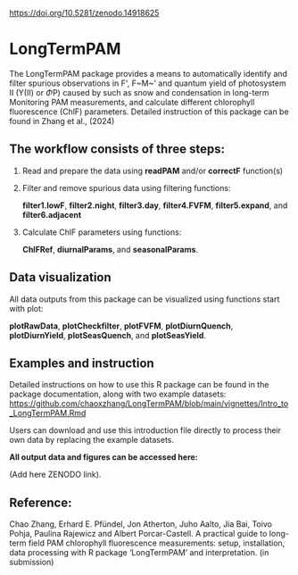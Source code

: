 
https://doi.org/10.5281/zenodo.14918625 

# LongTermPAM

The LongTermPAM package provides a means to automatically identify and
filter spurious observations in F', F~M~' and quantum yield of
photosystem II (Y(II) or $\Phi$P) caused by such as snow and
condensation in long-term Monitoring PAM measurements, and calculate
different chlorophyll fluorescence (ChlF) parameters. Detailed instruction of 
this package can be found in Zhang et al., (2024)

## The workflow consists of three steps:

1.  Read and prepare the data using **readPAM** and/or **correctF**
    function(s)

2.  Filter and remove spurious data using filtering functions:

    **filter1.lowF**, **filter2.night**, **filter3.day**,
    **filter4.FVFM**, **filter5.expand**, and **filter6.adjacent**

3.  Calculate ChlF parameters using functions:

    **ChlFRef**, **diurnalParams**, and **seasonalParams**.

## Data visualization

All data outputs from this package can be visualized using functions
start with plot:

**plotRawData**, **plotCheckfilter**, **plotFVFM**, **plotDiurnQuench**,
**plotDiurnYield**, **plotSeasQuench**, and **plotSeasYield**.

## Examples and instruction

Detailed instructions on how to use this R package can be found in the
package documentation, along with two example datasets:
<https://github.com/chaoxzhang/LongTermPAM/blob/main/vignettes/Intro_to_LongTermPAM.Rmd>

Users can download and use this introduction file directly to process
their own data by replacing the example datasets.

**All output data and figures can be accessed here:**

(Add here ZENODO link).

## Reference:

Chao Zhang, Erhard E. Pfündel, Jon Atherton, Juho Aalto, Jia Bai, Toivo
Pohja, Paulina Rajewicz and Albert Porcar-Castell. A practical guide to
long-term field PAM chlorophyll fluorescence measurements: setup,
installation, data processing with R package ‘LongTermPAM’ and
interpretation. (in submission)
